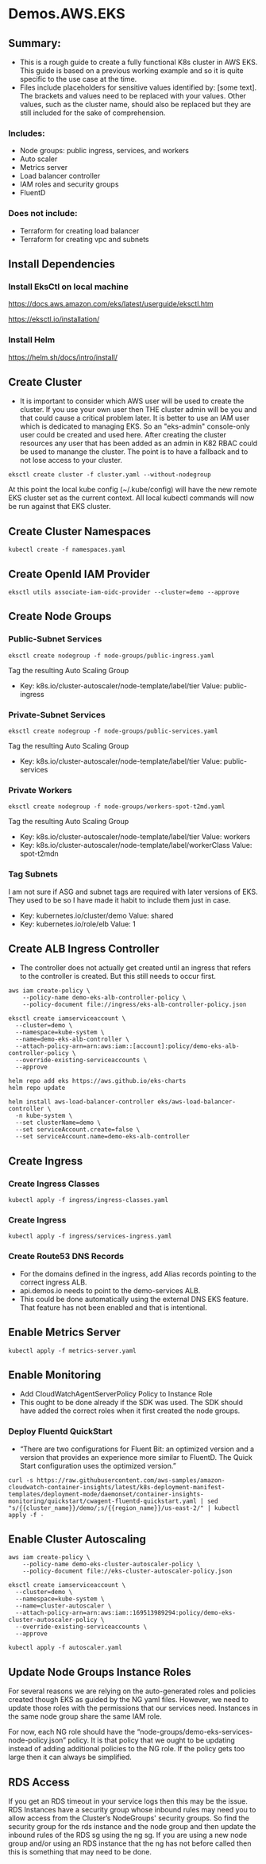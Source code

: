 # Demos.AWS.EKS

## Summary:
* This is a rough guide to create a fully functional K8s cluster in AWS EKS. This guide is based on a previous working example and so it is quite specific to the use case at the time.
* Files include placeholders for sensitive values identified by: [some text]. The brackets and values need to be replaced with your values. Other values, such as the cluster name, should also be replaced but they are still included for the sake of comprehension.

### Includes:
* Node groups: public ingress, services, and workers
* Auto scaler
* Metrics server
* Load balancer controller
* IAM roles and security groups
* FluentD

### Does not include:
* Terraform for creating load balancer
* Terraform for creating vpc and subnets

## Install Dependencies

### Install EksCtl on local machine

https://docs.aws.amazon.com/eks/latest/userguide/eksctl.htm

https://eksctl.io/installation/

### Install Helm
https://helm.sh/docs/intro/install/

## Create Cluster

* It is important to consider which AWS user will be used to create the cluster. If you use your own user then THE cluster admin will be you and that could cause a critical problem later. It is better to use an IAM user which is dedicated to managing EKS. So an "eks-admin" console-only user could be created and used here. After creating the cluster resources any user that has been added as an admin in K82 RBAC could be used to manange the cluster. The point is to have a fallback and to not lose access to your cluster.

```
eksctl create cluster -f cluster.yaml --without-nodegroup
```

At this point the local kube config (~/.kube/config) will have the new remote EKS cluster set as the current context. All local kubectl commands will now be run against that EKS cluster.

## Create Cluster Namespaces

```
kubectl create -f namespaces.yaml
```

## Create OpenId IAM Provider

```
eksctl utils associate-iam-oidc-provider --cluster=demo --approve
```

## Create Node Groups

### Public-Subnet Services

```
eksctl create nodegroup -f node-groups/public-ingress.yaml
```

Tag the resulting Auto Scaling Group
* Key: k8s.io/cluster-autoscaler/node-template/label/tier Value: public-ingress

### Private-Subnet Services

```
eksctl create nodegroup -f node-groups/public-services.yaml
```

Tag the resulting Auto Scaling Group
* Key: k8s.io/cluster-autoscaler/node-template/label/tier Value: public-services

### Private Workers

```
eksctl create nodegroup -f node-groups/workers-spot-t2md.yaml
```

Tag the resulting Auto Scaling Group
* Key: k8s.io/cluster-autoscaler/node-template/label/tier Value: workers
* Key: k8s.io/cluster-autoscaler/node-template/label/workerClass Value: spot-t2mdn

### Tag Subnets

I am not sure if ASG and subnet tags are required with later versions of EKS. They used to be so I have made it habit to include them just in case.

* Key: kubernetes.io/cluster/demo Value: shared
* Key: kubernetes.io/role/elb Value: 1
 
## Create ALB Ingress Controller

* The controller does not actually get created until an ingress that refers to the controller is created. But this still needs to occur first.

```
aws iam create-policy \
    --policy-name demo-eks-alb-controller-policy \
    --policy-document file://ingress/eks-alb-controller-policy.json
```


```
eksctl create iamserviceaccount \
  --cluster=demo \
  --namespace=kube-system \
  --name=demo-eks-alb-controller \
  --attach-policy-arn=arn:aws:iam::[account]:policy/demo-eks-alb-controller-policy \
  --override-existing-serviceaccounts \
  --approve
```


```
helm repo add eks https://aws.github.io/eks-charts
helm repo update
```

```
helm install aws-load-balancer-controller eks/aws-load-balancer-controller \
  -n kube-system \
  --set clusterName=demo \
  --set serviceAccount.create=false \
  --set serviceAccount.name=demo-eks-alb-controller
```
## Create Ingress 
### Create Ingress Classes

```
kubectl apply -f ingress/ingress-classes.yaml
```

### Create Ingress

```
kubectl apply -f ingress/services-ingress.yaml
```

### Create Route53 DNS Records

* For the domains defined in the ingress, add Alias records pointing to the correct ingress ALB.
* api.demos.io needs to point to the demo-services ALB.
* This could be done automatically using the external DNS EKS feature. That feature has not been enabled and that is intentional.

## Enable Metrics Server

```
kubectl apply -f metrics-server.yaml
```

## Enable Monitoring

* Add CloudWatchAgentServerPolicy Policy to Instance Role
* This ought to be done already if the  SDK was used. The SDK should have added the correct roles when it first created the node groups.

### Deploy Fluentd QuickStart

* “There are two configurations for Fluent Bit: an optimized version and a version that provides an experience more similar to FluentD. The Quick Start configuration uses the optimized version.”

```
curl -s https://raw.githubusercontent.com/aws-samples/amazon-cloudwatch-container-insights/latest/k8s-deployment-manifest-templates/deployment-mode/daemonset/container-insights-monitoring/quickstart/cwagent-fluentd-quickstart.yaml | sed "s/{{cluster_name}}/demo/;s/{{region_name}}/us-east-2/" | kubectl apply -f -
```

## Enable Cluster Autoscaling

```
aws iam create-policy \
    --policy-name demo-eks-cluster-autoscaler-policy \
    --policy-document file://eks-cluster-autoscaler-policy.json
```

```
eksctl create iamserviceaccount \
  --cluster=demo \
  --namespace=kube-system \
  --name=cluster-autoscaler \
  --attach-policy-arn=arn:aws:iam::169513989294:policy/demo-eks-cluster-autoscaler-policy \
  --override-existing-serviceaccounts \
  --approve
```

```
kubectl apply -f autoscaler.yaml
```

## Update Node Groups Instance Roles

For several reasons we are relying on the auto-generated roles and policies created though EKS as guided by the NG yaml files. However, we need to update those roles with the permissions that our services need. Instances in the same node group share the same IAM role.

For now, each NG role should have the “node-groups/demo-eks-services-node-policy.json” policy. It is that policy that we ought to be updating instead of adding additional policies to the NG role. If the policy gets too large then it can always be simplified.

## RDS Access

If you get an RDS timeout in your service logs then this may be the issue. RDS Instances have a security group whose inbound rules may need you to allow access from the Cluster’s NodeGroups' security groups. So find the security group for the rds instance and the node group and then update the inbound rules of the RDS sg using the ng sg. If you are using a new node group and/or using an RDS instance that the ng has not before called then this is something that may need to be done.
